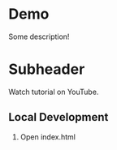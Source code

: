 # Demo 

Some description!

# Subheader

Watch tutorial on YouTube.

## Local Development

1. Open index.html